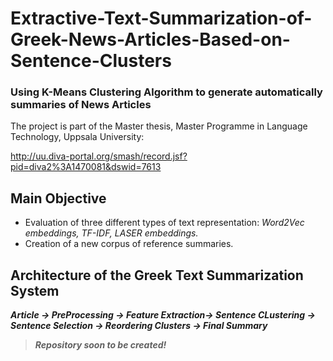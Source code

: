 # Extractive-Text-Summarization-of-Greek-News-Articles-Based-on-Sentence-Clusters
### Using K-Means Clustering Algorithm to generate automatically summaries of News Articles

The project is part of the Master thesis, Master Programme in Language Technology, Uppsala University: 

http://uu.diva-portal.org/smash/record.jsf?pid=diva2%3A1470081&dswid=7613

## Main Objective
* Evaluation of three different types of text representation: _Word2Vec embeddings, TF-IDF, LASER embeddings._
* Creation of a new corpus of reference summaries.

## Architecture of the Greek Text Summarization System

***Article -> PreProcessing -> Feature Extraction-> Sentence CLustering -> Sentence Selection -> Reordering Clusters -> Final Summary***





 > ***Repository soon to be created!*** 
